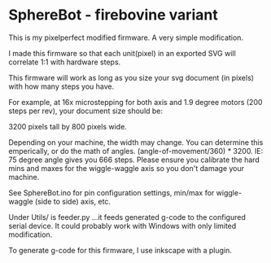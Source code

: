 # SphereBot - firebovine variant

This is my pixelperfect modified firmware. A very simple modification.

I made this firmware so that each unit(pixel) in an exported SVG will correlate 1:1 with hardware steps.

This firmware will work as long as you size your svg document (in pixels)
with how many steps you have.

For example, at 16x microstepping for both axis and 1.9 degree motors (200 steps per rev),
your document size should be:

3200 pixels tall by
800 pixels wide.

Depending on your machine, the width may change. You can determine this emperically, 
or do the math of angles. (angle-of-movement/360) * 3200. IE: 75 degree angle gives you 
666 steps. Please ensure you calibrate the hard mins and maxes for the wiggle-waggle axis
so you don't damage your machine.


See SphereBot.ino for pin configuration settings, min/max for wiggle-waggle (side to side) axis, etc.

Under Utils/ is feeder.py ...it feeds generated g-code to the configured serial device. It could probably work with Windows with only limited modification.


To generate g-code for this firmware, I use inkscape with a plugin.
